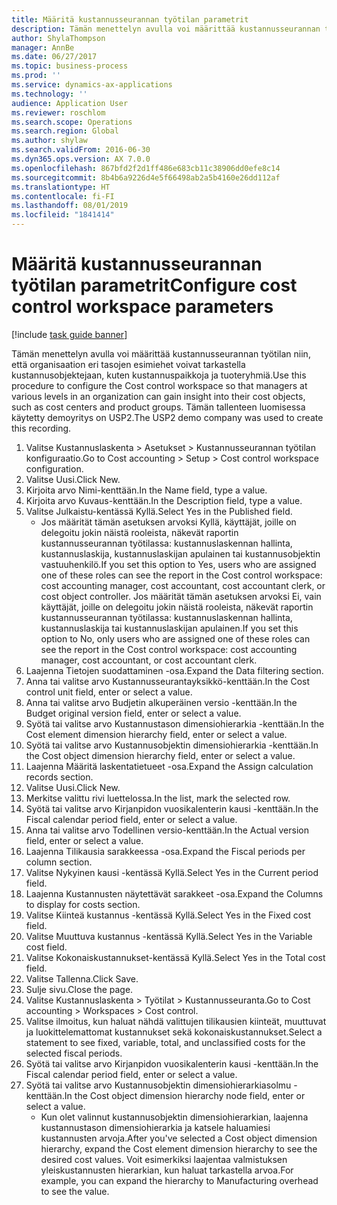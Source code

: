 ```yaml
---
title: Määritä kustannusseurannan työtilan parametrit
description: Tämän menettelyn avulla voi määrittää kustannusseurannan työtilan niin, että organisaation eri tasojen esimiehet voivat tarkastella kustannusobjektejaan, kuten kustannuspaikkoja ja tuoteryhmiä.
author: ShylaThompson
manager: AnnBe
ms.date: 06/27/2017
ms.topic: business-process
ms.prod: ''
ms.service: dynamics-ax-applications
ms.technology: ''
audience: Application User
ms.reviewer: roschlom
ms.search.scope: Operations
ms.search.region: Global
ms.author: shylaw
ms.search.validFrom: 2016-06-30
ms.dyn365.ops.version: AX 7.0.0
ms.openlocfilehash: 867bfd2f2d1ff486e683cb11c38906dd0efe8c14
ms.sourcegitcommit: 8b4b6a9226d4e5f66498ab2a5b4160e26dd112af
ms.translationtype: HT
ms.contentlocale: fi-FI
ms.lasthandoff: 08/01/2019
ms.locfileid: "1841414"
---
```

# <a name="configure-cost-control-workspace-parameters"></a><span data-ttu-id="53610-103">Määritä kustannusseurannan työtilan parametrit</span><span class="sxs-lookup"><span data-stu-id="53610-103">Configure cost control workspace parameters</span></span>

[!include [task guide banner](../../includes/task-guide-banner.md)]

<span data-ttu-id="53610-104">Tämän menettelyn avulla voi määrittää kustannusseurannan työtilan niin, että organisaation eri tasojen esimiehet voivat tarkastella kustannusobjektejaan, kuten kustannuspaikkoja ja tuoteryhmiä.</span><span class="sxs-lookup"><span data-stu-id="53610-104">Use this procedure to configure the Cost control workspace so that managers at various levels in an organization can gain insight into their cost objects, such as cost centers and product groups.</span></span> <span data-ttu-id="53610-105">Tämän tallenteen luomisessa käytetty demoyritys on USP2.</span><span class="sxs-lookup"><span data-stu-id="53610-105">The USP2 demo company was used to create this recording.</span></span>

1. <span data-ttu-id="53610-106">Valitse Kustannuslaskenta > Asetukset > Kustannusseurannan työtilan konfiguraatio.</span><span class="sxs-lookup"><span data-stu-id="53610-106">Go to Cost accounting > Setup > Cost control workspace configuration.</span></span>
2. <span data-ttu-id="53610-107">Valitse Uusi.</span><span class="sxs-lookup"><span data-stu-id="53610-107">Click New.</span></span>
3. <span data-ttu-id="53610-108">Kirjoita arvo Nimi-kenttään.</span><span class="sxs-lookup"><span data-stu-id="53610-108">In the Name field, type a value.</span></span>
4. <span data-ttu-id="53610-109">Kirjoita arvo Kuvaus-kenttään.</span><span class="sxs-lookup"><span data-stu-id="53610-109">In the Description field, type a value.</span></span>
5. <span data-ttu-id="53610-110">Valitse Julkaistu-kentässä Kyllä.</span><span class="sxs-lookup"><span data-stu-id="53610-110">Select Yes in the Published field.</span></span>
    * <span data-ttu-id="53610-111">Jos määrität tämän asetuksen arvoksi Kyllä, käyttäjät, joille on delegoitu jokin näistä rooleista, näkevät raportin kustannusseurannan työtilassa: kustannuslaskennan hallinta, kustannuslaskija, kustannuslaskijan apulainen tai kustannusobjektin vastuuhenkilö.</span><span class="sxs-lookup"><span data-stu-id="53610-111">If you set this option to Yes, users who are assigned one of these roles can see the report in the Cost control workspace: cost accounting manager, cost accountant, cost accountant clerk, or cost object controller.</span></span> <span data-ttu-id="53610-112">Jos määrität tämän asetuksen arvoksi Ei, vain käyttäjät, joille on delegoitu jokin näistä rooleista, näkevät raportin kustannusseurannan työtilassa: kustannuslaskennan hallinta, kustannuslaskija tai kustannuslaskijan apulainen.</span><span class="sxs-lookup"><span data-stu-id="53610-112">If you set this option to No, only users who are assigned one of these roles can see the report in the Cost control workspace: cost accounting manager, cost accountant, or cost accountant clerk.</span></span>  
6. <span data-ttu-id="53610-113">Laajenna Tietojen suodattaminen -osa.</span><span class="sxs-lookup"><span data-stu-id="53610-113">Expand the Data filtering section.</span></span>
7. <span data-ttu-id="53610-114">Anna tai valitse arvo Kustannusseurantayksikkö-kenttään.</span><span class="sxs-lookup"><span data-stu-id="53610-114">In the Cost control unit field, enter or select a value.</span></span>
8. <span data-ttu-id="53610-115">Anna tai valitse arvo Budjetin alkuperäinen versio -kenttään.</span><span class="sxs-lookup"><span data-stu-id="53610-115">In the Budget original version field, enter or select a value.</span></span>
9. <span data-ttu-id="53610-116">Syötä tai valitse arvo Kustannustason dimensiohierarkia -kenttään.</span><span class="sxs-lookup"><span data-stu-id="53610-116">In the Cost element dimension hierarchy field, enter or select a value.</span></span>
10. <span data-ttu-id="53610-117">Syötä tai valitse arvo Kustannusobjektin dimensiohierarkia -kenttään.</span><span class="sxs-lookup"><span data-stu-id="53610-117">In the Cost object dimension hierarchy field, enter or select a value.</span></span>
11. <span data-ttu-id="53610-118">Laajenna Määritä laskentatietueet -osa.</span><span class="sxs-lookup"><span data-stu-id="53610-118">Expand the Assign calculation records section.</span></span>
12. <span data-ttu-id="53610-119">Valitse Uusi.</span><span class="sxs-lookup"><span data-stu-id="53610-119">Click New.</span></span>
13. <span data-ttu-id="53610-120">Merkitse valittu rivi luettelossa.</span><span class="sxs-lookup"><span data-stu-id="53610-120">In the list, mark the selected row.</span></span>
14. <span data-ttu-id="53610-121">Syötä tai valitse arvo Kirjanpidon vuosikalenterin kausi -kenttään.</span><span class="sxs-lookup"><span data-stu-id="53610-121">In the Fiscal calendar period field, enter or select a value.</span></span>
15. <span data-ttu-id="53610-122">Anna tai valitse arvo Todellinen versio-kenttään.</span><span class="sxs-lookup"><span data-stu-id="53610-122">In the Actual version field, enter or select a value.</span></span>
16. <span data-ttu-id="53610-123">Laajenna Tilikausia sarakkeessa -osa.</span><span class="sxs-lookup"><span data-stu-id="53610-123">Expand the Fiscal periods per column section.</span></span>
17. <span data-ttu-id="53610-124">Valitse Nykyinen kausi -kentässä Kyllä.</span><span class="sxs-lookup"><span data-stu-id="53610-124">Select Yes in the Current period field.</span></span>
18. <span data-ttu-id="53610-125">Laajenna Kustannusten näytettävät sarakkeet -osa.</span><span class="sxs-lookup"><span data-stu-id="53610-125">Expand the Columns to display for costs section.</span></span>
19. <span data-ttu-id="53610-126">Valitse Kiinteä kustannus -kentässä Kyllä.</span><span class="sxs-lookup"><span data-stu-id="53610-126">Select Yes in the Fixed cost field.</span></span>
20. <span data-ttu-id="53610-127">Valitse Muuttuva kustannus -kentässä Kyllä.</span><span class="sxs-lookup"><span data-stu-id="53610-127">Select Yes in the Variable cost field.</span></span>
21. <span data-ttu-id="53610-128">Valitse Kokonaiskustannukset-kentässä Kyllä.</span><span class="sxs-lookup"><span data-stu-id="53610-128">Select Yes in the Total cost field.</span></span>
22. <span data-ttu-id="53610-129">Valitse Tallenna.</span><span class="sxs-lookup"><span data-stu-id="53610-129">Click Save.</span></span>
23. <span data-ttu-id="53610-130">Sulje sivu.</span><span class="sxs-lookup"><span data-stu-id="53610-130">Close the page.</span></span>
24. <span data-ttu-id="53610-131">Valitse Kustannuslaskenta > Työtilat > Kustannusseuranta.</span><span class="sxs-lookup"><span data-stu-id="53610-131">Go to Cost accounting > Workspaces > Cost control.</span></span>
25. <span data-ttu-id="53610-132">Valitse ilmoitus, kun haluat nähdä valittujen tilikausien kiinteät, muuttuvat ja luokittelemattomat kustannukset sekä kokonaiskustannukset.</span><span class="sxs-lookup"><span data-stu-id="53610-132">Select a statement to see fixed, variable, total, and unclassified costs for the selected fiscal periods.</span></span>
26. <span data-ttu-id="53610-133">Syötä tai valitse arvo Kirjanpidon vuosikalenterin kausi -kenttään.</span><span class="sxs-lookup"><span data-stu-id="53610-133">In the Fiscal calendar period field, enter or select a value.</span></span>
27. <span data-ttu-id="53610-134">Syötä tai valitse arvo Kustannusobjektin dimensiohierarkiasolmu -kenttään.</span><span class="sxs-lookup"><span data-stu-id="53610-134">In the Cost object dimension hierarchy node field, enter or select a value.</span></span>
    * <span data-ttu-id="53610-135">Kun olet valinnut kustannusobjektin dimensiohierarkian, laajenna kustannustason dimensiohierarkia ja katsele haluamiesi kustannusten arvoja.</span><span class="sxs-lookup"><span data-stu-id="53610-135">After you've selected a Cost object dimension hierarchy, expand the Cost element dimension hierarchy to see the desired cost values.</span></span> <span data-ttu-id="53610-136">Voit esimerkiksi laajentaa valmistuksen yleiskustannusten hierarkian, kun haluat tarkastella arvoa.</span><span class="sxs-lookup"><span data-stu-id="53610-136">For example, you can expand the hierarchy to Manufacturing overhead to see the value.</span></span>  

